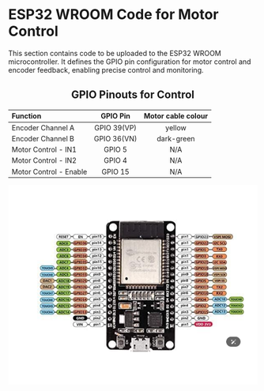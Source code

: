 # ESP32 WROOM Code for Motor Control
This section contains code to be uploaded to the ESP32 WROOM microcontroller. It defines the GPIO pin configuration for motor control and encoder feedback, enabling precise control and monitoring.


<div align="center">

## GPIO Pinouts for Control


| Function | GPIO Pin | Motor cable colour |
| :-------- | :--------: | :--------: |
| Encoder Channel A |	GPIO 39(VP) | yellow |
| Encoder Channel B	| GPIO 36(VN) | dark-green |
| Motor Control - IN1 | GPIO 5 | N/A |
| Motor Control - IN2 | GPIO 4 | N/A |
| Motor Control - Enable | GPIO 15 | N/A |

![ESP32 WROOM IMAGE](/encoded_dc_motor_kit_arduino/documentation/images/ESP32%20WROOM.png)
</div>